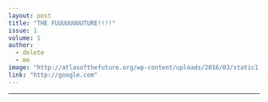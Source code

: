 ```yaml
---
layout: post
title: "THE FUUUUUUUUTURE!!!!"
issue: 1
volume: 1
author:
  - delete
  - me
image: "http://atlasofthefuture.org/wp-content/uploads/2016/03/static1.squarespace1.jpg"
link: "http://google.com"
---
```

---
